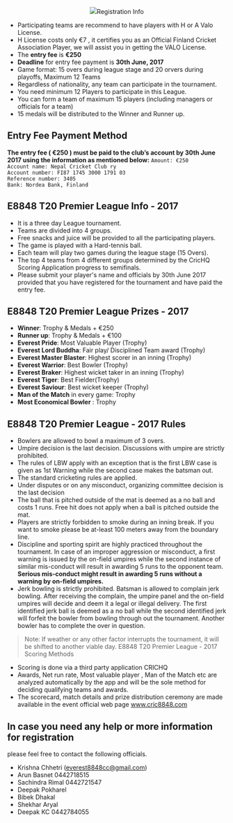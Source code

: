 <p align="center"><img src="http://1.bp.blogspot.com/-Z1eiy_mkzRQ/VobG9X5nWKI/AAAAAAAACmE/KJq4Si_XmSg/s1600-r/everestcricketlogo.jpg </p> 
## E8848 T20 Premier League - 2017
_**Nepal Cricket Club Ry - E8848** invites all cricket team in Finland for their participation in the **first edition of E8848 T20 Premier League**. The tournament includes **league stage** where each team will compete with two other teams in a group of 3 teams. The tournament is played with a hard tennis ball. The **best 4 teams** from the league stage proceed to the knockout stage. Registration is solely based on first come first service. We can accommodate only **12 teams**._ 

## Registration Info
- Participating teams are recommend to have players with H or A Valo License. 
- H License costs only €7 , it certifies you as an Official Finland Cricket Association Player, we will assist you in getting the VALO License.
- The **entry fee** is **€250** 
- **Deadline** for entry fee payment is **30th June, 2017**
- Game format: 15 overs during league stage and 20 orvers during playoffs, Maximum 12 Teams
- Regardless of nationality, any team can participate in the tournament. 
- You need minimum 12 Players to participate in this League. 
- You can form a team of maximum 15 players (including managers or officials for a team) 
- 15 medals will be distributed to the Winner and Runner up.
## Entry Fee Payment Method 
**The entry fee ( **€250** ) must be paid to the club’s account by 30th June 2017 using the information as mentioned below:**
   `Amount: €250`<br>
      `Account name: Nepal Cricket Club ry` <br>
      `Account number: FI87 1745 3000 1791 03`<br>
      `Reference number: 3405` <br>
       `Bank: Nordea Bank, Finland`<br>
## E8848 T20 Premier League Info - 2017
- It is a three day League tournament. 
- Teams are divided into 4 groups.
- Free snacks and juice will be provided to all the participating players. 
- The game is played with a Hard-tennis ball. 
- Each team will play two games during the league stage (15 Overs). 
- The top 4 teams from 4 different groups determined by the CricHQ Scoring Application progress to semifinals. 
- Please submit your player's name and officials by 30th June 2017 provided that you have registered for the tournament and have paid the entry fee.

## E8848 T20 Premier League Prizes - 2017
- **Winner**: Trophy & Medals + €250
- **Runner up**: Trophy & Medals + €100
- **Everest Pride**: Most Valuable Player (Trophy)
- **Everest Lord Buddha**: Fair play/ Disciplined Team award (Trophy)
- **Everest Master Blaster**: Highest scorer in an inning (Trophy)
- **Everest Warrior**: Best Bowler (Trophy)
- **Everest Braker**: Highest wicket taker in an inning (Trophy)
- **Everest Tiger**: Best Fielder(Trophy)
- **Everest Saviour**: Best wicket keeper (Trophy)
- **Man of the Match** in every game: Trophy 
- **Most Economical Bowler** : Trophy

## E8848 T20 Premier League - 2017 Rules
- Bowlers are allowed to bowl a maximum of 3 overs. 
- Umpire decision is the last decision. Discussions with umpire are strictly prohibited. 
- The rules of LBW apply with an exception that is the first LBW case is given as 1st Warning while the second case makes the batsman out.
- The standard cricketing rules are applied.
- Under disputes or on any misconduct, organizing committee decision is the last decision
- The ball that is pitched outside of the mat is deemed as a no ball and costs 1 runs. Free hit does not apply when a ball is pitched outside the mat.
- Players are strictly forbidden to smoke during an inning break. If you want to smoke please be at-least 100 meters away from the boundary line.
- Discipline and sporting spirit are highly practiced throughout the tournament. In case of an improper aggression or misconduct, a first warning is issued by the on-field umpires while the second instance of similar mis-conduct will result in awarding 5 runs to the opponent team. **Serious mis-conduct might result in awarding 5 runs without a warning by on-field umpires.**
- Jerk bowling is strictly prohibited. Batsman is allowed to complain jerk bowling. After receiving the complain, the umpire panel and the on-field umpires will decide and deem it a legal or illegal delivery. The first identified jerk ball is deemed as a no ball while the second identified jerk will forfeit the bowler from bowling through out the tournament. Another bowler has to complete the over in question.
>Note: If weather or any other factor interrupts the tournament, it will be shifted to another viable day.
E8848 T20 Premier League - 2017 Scoring Methods
- Scoring is done via a third party application CRICHQ
- Awards, Net run rate, Most valuable player , Man of the Match etc are analyzed automatically by the app and will be the sole method for deciding qualifying teams and awards.
- The scorecard, match details and prize distribution ceremony are made available in the event official web page www.cric8848.com

## In case you need any help or more information for registration 
please feel free to contact the following officials.
- Krishna Chhetri (everest8848cc@gmail.com) 
- Arun Basnet 0442718515
- Sachindra Rimal 0442721547
- Deepak Pokharel
- Bibek Dhakal
- Shekhar Aryal
- Deepak KC 0442784055
